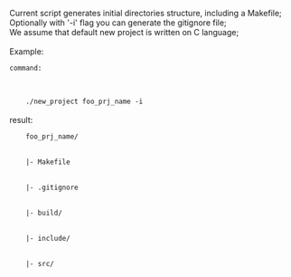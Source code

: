 Current script generates initial directories structure, including a Makefile; <br>
Optionally with '-i' flag you can generate the gitignore file; <br>
We assume that default new project is written on C language; <br>
<br>
	Example:
<br>

	command:
<br>
<code>
	./new_project foo_prj_name -i
</code>
<br>
	result:
<br>
<code>
	foo_prj_name/
</code>
<br>
<code>
	|- Makefile
</code>
<br>
<code>
	|- .gitignore
</code>
<br>
<code>
	|- build/
</code>
<br>
<code>
	|- include/
</code>
<br>
<code>
	|- src/
</code>
